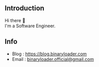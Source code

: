 ## Introduction

Hi there 👋  
I'm a Software Engineer.

## Info

- Blog : https://blog.binaryloader.com
- Email : [binaryloader.official@gmail.com](mailto:binaryloader.official@gmail.com)
